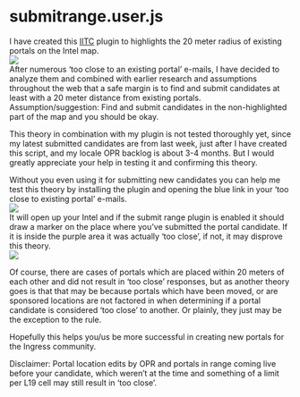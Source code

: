# submitrange.user.js
I have created this <a href="https://iitc.me/">IITC</a> plugin to highlights the 20 meter radius of existing portals on the Intel map.<br/>
<img src="https://github.com/Wintervorst/iitc/raw/master/plugins/submitrange/assets/20meterradius.png" /><br/>
After numerous ‘too close to an existing portal’ e-mails, I have decided to analyze them and combined with earlier research and assumptions throughout the web that a safe margin is to find and submit candidates at least with a 20 meter distance from existing portals.
Assumption/suggestion: Find and submit candidates in the non-highlighted part of the map and you should be okay.

This theory in combination with my plugin is not tested thoroughly yet, since my latest submitted candidates are from last week, just after I have created this script, and my locale OPR backlog is about 3-4 months. But I would greatly appreciate your help in testing it and confirming this theory.

Without you even using it for submitting new candidates you can help me test this theory by installing the plugin and opening the blue link in your ‘too close to existing portal’ e-mails.<br/>
<img src="https://github.com/Wintervorst/iitc/raw/master/plugins/submitrange/assets/tooclosemaillink.png" /><br/>
It will open up your Intel and if the submit range plugin is enabled it should draw a marker on the place where you’ve submitted the portal candidate. If it is inside the purple area it was actually ‘too close’, if not, it may disprove this theory.
<br/>
<img src="https://github.com/Wintervorst/iitc/raw/master/plugins/submitrange/assets/tooclosemarker.png" /><br/>

Of course, there are cases of portals which are placed within 20 meters of each other and did not result in ‘too close’ responses, but as another theory goes is that that may be because portals which have been moved, or are sponsored locations are not factored in when determining if a portal candidate is considered ‘too close’ to another. Or plainly, they just may be the exception to the rule.

Hopefully this helps you/us be more successful in creating new portals for the Ingress community.

Disclaimer: Portal location edits by OPR and portals in range coming live before your candidate, which weren’t at the time and something of a limit per L19 cell may still result in ‘too close’.
